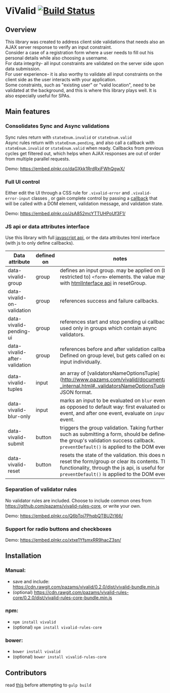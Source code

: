 # ViValid [![Build Status](https://travis-ci.org/pazams/vivalid.svg)](https://travis-ci.org/pazams/vivalid)

## Overview
This library was created to address client side validations that needs also an AJAX server response to verify an input constraint.  
Consider a case of a registration form where a user needs to fill out his personal details while also choosing a username.  
For data integrity- all input constraints are validated on the server side upon data submission.  
For user experience- it is also worthy to validate all input constraints on the client side as the user interacts with your application.  
Some constraints, such as "existing user" or "valid location", need to be validated at the background, and this is where this library plays well. It is also especially useful for SPAs.

## Main features
### Consolidates Sync and Async validations
Sync rules return with `stateEnum.invalid` or `stateEnum.valid`  
Async rules return with `stateEnum.pending`, and also call a callback with `stateEnum.invalid` or `stateEnum.valid` when ready. Callbacks from previous cycles get filtered out, which helps when AJAX responses are out of order from multiple parallel requests.


Demo: https://embed.plnkr.co/daGXkk1RrdRxjFWhQgwX/

### Full UI control 
Either edit the UI through a CSS rule for `.vivalid-error` and `.vivalid-error-input` classes , or gain complete control by passing a [callback](http://pazams.github.io/vivalid/documentation/-_internal.html#..onInputValidationResult) that will be called with a DOM element, validation message, and validation state.

Demo: https://embed.plnkr.co/JsA852mcYTTUHPoUf3F1/

### JS api or data attributes interface
Use this library with full [javascript api](http://pazams.github.io/vivalid/documentation/vivalid.html), or the data attributes html interface (with js to only define callbacks).

Data attribute | defined on    | notes
-------------- | --------------| -----
data-vivalid-group | group | defines an input group. may be applied on (but not restricted to) `<form>` elements. the value may used with [htmlInterface api](http://www.pazams.com/vivalid/documentation/vivalid.htmlInterface.html) in resetGroup.
data-vivalid-on-validation | group | references success and failure callbacks.
data-vivalid-pending-ui | group | references start and stop pending ui callbacks. used only in groups which contain async validators.
data-vivalid-after-validation | group | references before and after validation callbacks. Defined on group level, but gets called on each input individually.
data-vivalid-tuples | input | an array of [validatorsNameOptionsTuple] (http://www.pazams.com/vivalid/documentation/-_internal.html#..validatorsNameOptionsTuple) in JSON format.
data-vivalid-blur-only | input | marks an input to be evaluated on `blur` event only, as opposed to default way: first evaluated on `blur` event, and after one event, evaluate on `input` event.
data-vivalid-submit | button | triggers the group validation. Taking further action such as submitting a form, should be defined on the group's validation success callback. `preventDefault()` is applied to the DOM event. 
data-vivalid-reset | button | resets the state of the validation. this does not reset the form/group or clear its contents. This functionality, through the js api, is useful for SPA's. `preventDefault()` is applied to the DOM event.


### Separation of validator rules
No validator rules are included. Choose to include common ones from https://github.com/pazams/vivalid-rules-core, or write your own.

Demo: https://embed.plnkr.co/Q6bTpj7PhqbQTBUZt166/

### Support for radio buttons and checkboxes
Demo: https://embed.plnkr.co/xtxe1YfsmxRR9hacZ3sn/


## Installation

### Manual:
* save and include: https://cdn.rawgit.com/pazams/vivalid/0.2.0/dist/vivalid-bundle.min.js
* (optional) https://cdn.rawgit.com/pazams/vivalid-rules-core/0.2.0/dist/vivalid-rules-core-bundle.min.js

### npm:
* `npm install vivalid`
* (optional) `npm install vivalid-rules-core`

### bower:
* `bower install vivalid`
* (optional) `bower install vivalid-rules-core`

## Contributors
read [this](https://github.com/pazams/vivalid/issues/1) before attempting to `gulp build`
